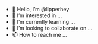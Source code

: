 - 👋 Hello, I’m @lipperhey
- 👀 I’m interested in ...
- 🌱 I’m currently learning ...
- 💞️ I’m looking to collaborate on ...
- 📫 How to reach me ...

<!---
lipperhey/lipperhey is a ✨ special ✨ repository because its `README.md` (this file) appears on your GitHub profile.
You can click the Preview link to take a look at your changes.
--->
